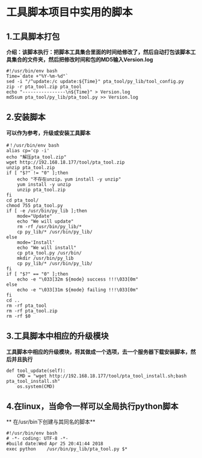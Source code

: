 # 工具脚本项目中实用的脚本
## 1.工具脚本打包
**介绍：该脚本执行：把脚本工具集合里面的时间给修改了，然后自动打包该脚本工具集合的文件夹，然后把修改时间和包的MD5输入Version.log**
```
#!/usr/bin/env bash
Time=`date +"%Y-%m-%d"`
sed -i "/^update:/c update:${Time}" pta_tool/py_lib/tool_config.py
zip -r pta_tool.zip pta_tool
echo "----------------\n${Time}" > Version.log
md5sum pta_tool/py_lib/pta_tool.py >> Version.log
```

## 2.安装脚本
**可以作为参考，升级或安装工具脚本**
```
#！/usr/bin/env bash
alias cp='cp -i'
echo "解压pta_tool.zip"
wget http://192.168.18.177/tool/pta_tool.zip
unzip pta_tool.zip
if [ "$?" != "0" ];then
    echo "不存在unzip，yum install -y unzip"
    yum install -y unzip
    unzip pta_tool.zip
fi
cd pta_tool/
chmod 755 pta_tool.py
if [ -e /usr/bin/py_lib ];then
    mode="Update"
    echo "We will update"
    rm -rf /usr/bin/py_lib/*
    cp py_lib/* /usr/bin/py_lib/
else
    mode='Install'
    echo "We will install"
    cp pta_tool.py /usr/bin/
    mkdir /usr/bin/py_lib
    cp py_lib/* /usr/bin/py_lib/
fi
if [ "$?" == "0" ];then
    echo -e "\033[32m ${mode} success !!!\033[0m"
else
    echo -e "\033[31m ${mode} failing !!!\033[0m"
fi
cd ..
rm -rf pta_tool
rm -rf pta_tool.zip
rm -rf $0
```

## 3.工具脚本中相应的升级模块
**工具脚本中相应的升级模块，将其做成一个选项，去一个服务器下载安装脚本，然后并且执行**
```
def tool_update(self):
    CMD = "wget http://192.168.18.177/tool/pta_tool_install.sh;bash pta_tool_install.sh"
    os.system(CMD)
```
## 4.在linux，当命令一样可以全局执行python脚本
** 在/usr/bin下创建与其同名的脚本**
```
#!/usr/bin/env bash
# -*- coding: UTF-8 -*-
#build date:Wed Apr 25 20:41:44 2018
exec python    /usr/bin/py_lib/pta_tool.py $*
```
